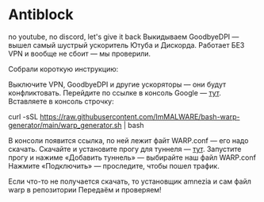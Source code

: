 # Antiblock
no youtube, no discord, let's give it back
Выкидываем GoodbyeDPI — вышел самый шустрый ускоритель Ютуба и Дискорда. Работает БЕЗ VPN и вообще не сбоит — мы проверили. 

Собрали короткую инструкцию:

Выключите VPN, GoodbyeDPI и другие ускоряторы — они будут конфликтовать. 
Перейдите по ссылке в консоль Google — [тут](https://shell.cloud.google.com/?pli=1&show=ide%2Cterminal).
Вставляете в консоль строчку:

curl -sSL https://raw.githubusercontent.com/ImMALWARE/bash-warp-generator/main/warp_generator.sh | bash

В консоли появится ссылка, по ней лежит файт WARP.conf — его надо скачать.
Скачайте и установите прогу для туннеля — [тут](https://github.com/amnezia-vpn/amneziawg-windows-client/releases/download/1.0.0/amneziawg-amd64-1.0.0.msi). 
Запустите прогу и нажиме «Добавить туннель» — выбирайте наш файл WARP.conf
Нажмите «Подключить» — проследите, чтобы пошел трафик.

Если что-то не получается скачать, то установщик amnezia и сам файл warp в репозитории
Передаём и проверяем!